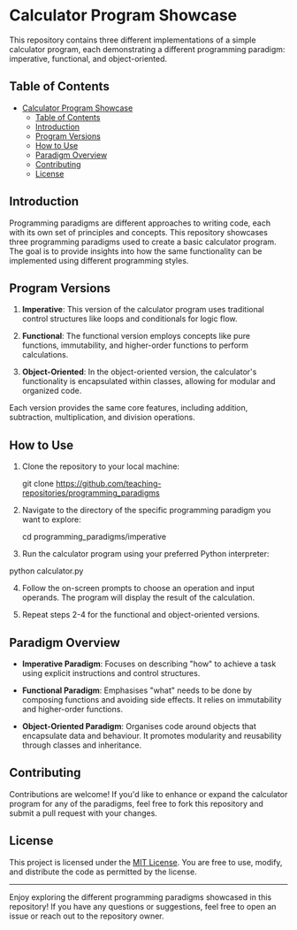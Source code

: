 # Calculator Program Showcase

This repository contains three different implementations of a simple calculator program, each demonstrating a different programming paradigm: imperative, functional, and object-oriented.

## Table of Contents

- [Calculator Program Showcase](#calculator-program-showcase)
  - [Table of Contents](#table-of-contents)
  - [Introduction](#introduction)
  - [Program Versions](#program-versions)
  - [How to Use](#how-to-use)
  - [Paradigm Overview](#paradigm-overview)
  - [Contributing](#contributing)
  - [License](#license)

## Introduction

Programming paradigms are different approaches to writing code, each with its own set of principles and concepts. This repository showcases three programming paradigms used to create a basic calculator program. The goal is to provide insights into how the same functionality can be implemented using different programming styles.

## Program Versions

1. **Imperative**: This version of the calculator program uses traditional control structures like loops and conditionals for logic flow.

2. **Functional**: The functional version employs concepts like pure functions, immutability, and higher-order functions to perform calculations.

3. **Object-Oriented**: In the object-oriented version, the calculator's functionality is encapsulated within classes, allowing for modular and organized code.

Each version provides the same core features, including addition, subtraction, multiplication, and division operations.

## How to Use

1. Clone the repository to your local machine:

    git clone https://github.com/teaching-repositories/programming_paradigms


2. Navigate to the directory of the specific programming paradigm you want to explore:

    cd programming_paradigms/imperative

3. Run the calculator program using your preferred Python interpreter:

  python calculator.py


4. Follow the on-screen prompts to choose an operation and input operands. The program will display the result of the calculation.

5. Repeat steps 2-4 for the functional and object-oriented versions.

## Paradigm Overview

- **Imperative Paradigm**: Focuses on describing "how" to achieve a task using explicit instructions and control structures.

- **Functional Paradigm**: Emphasises "what" needs to be done by composing functions and avoiding side effects. It relies on immutability and higher-order functions.

- **Object-Oriented Paradigm**: Organises code around objects that encapsulate data and behaviour. It promotes modularity and reusability through classes and inheritance.

## Contributing

Contributions are welcome! If you'd like to enhance or expand the calculator program for any of the paradigms, feel free to fork this repository and submit a pull request with your changes.

## License

This project is licensed under the [MIT License](LICENSE). You are free to use, modify, and distribute the code as permitted by the license.

---

Enjoy exploring the different programming paradigms showcased in this repository! If you have any questions or suggestions, feel free to open an issue or reach out to the repository owner.
